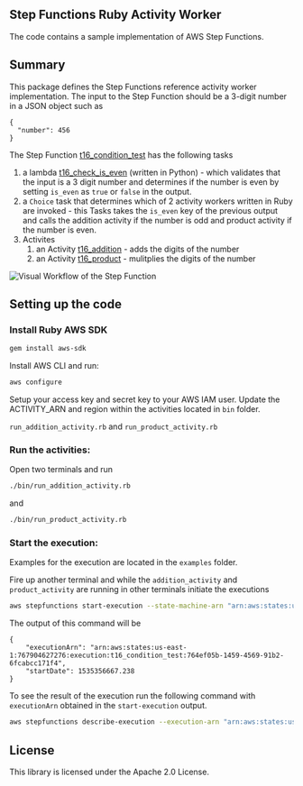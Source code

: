 ## Step Functions Ruby Activity Worker

The code contains a sample implementation of AWS Step Functions.

## Summary

This package defines the Step Functions reference activity worker implementation.
The input to the Step Function should be a 3-digit number in a JSON object such as
```
{
  "number": 456
}
```
The Step Function [t16_condition_test](https://console.aws.amazon.com/states/home?region=us-east-1#/statemachines/view/arn:aws:states:us-east-1:767904627276:stateMachine:t16_condition_test) has the following tasks 
1. a lambda [t16_check_is_even](https://console.aws.amazon.com/lambda/home?region=us-east-1#/functions/t16_check_is_even?tab=graph) (written in Python) - which validates that the input is a 3 digit number and determines if the number is even by setting `is_even` as `true` or `false` in the output.
1. a `Choice` task that determines which of 2 activity workers written in Ruby are invoked - this Tasks takes the `is_even` key of the previous output and calls the addition activity if the number is odd and product activity if the number is even.
1. Activites
	1. an Activity [t16_addition](./bin/run_addition_activity.rb) - adds the digits of the number
	1. an Activity [t16_product](./bin/run_product_activity.rb) - mulitplies the digits of the number

![Visual Workflow of the Step Function](https://s3.amazonaws.com/mingest/glen/visual_Workflow.png)


## Setting up the code

### Install Ruby AWS SDK

```bash
gem install aws-sdk
```

Install AWS CLI and run:

```bash
aws configure
```

Setup your access key and secret key to your AWS IAM user.
Update the ACTIVITY_ARN and region within the activities located in `bin` folder.

`run_addition_activity.rb` and `run_product_activity.rb`

### Run the activities:

Open two terminals and run

```bash
./bin/run_addition_activity.rb
```
and

```bash
./bin/run_product_activity.rb
```

### Start the execution:
Examples for the execution are located in the `examples` folder.

Fire up another terminal and while the `addition_activity` and `product_activity` are running in other terminals initiate the executions
```bash
aws stepfunctions start-execution --state-machine-arn "arn:aws:states:us-east-1:767904627276:stateMachine:t16_condition_test" --input "$(< ./examples/odd.json)"
```
The output of this command will be
```
{
    "executionArn": "arn:aws:states:us-east-1:767904627276:execution:t16_condition_test:764ef05b-1459-4569-91b2-6fcabcc171f4",
    "startDate": 1535356667.238
}
```
To see the result of the execution run the following command with `executionArn` obtained in the `start-execution` output.
```bash
aws stepfunctions describe-execution --execution-arn "arn:aws:states:us-east-1:767904627276:execution:t16_condition_test:764ef05b-1459-4569-91b2-6fcabcc171f4"
```

## License

This library is licensed under the Apache 2.0 License. 
